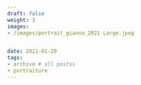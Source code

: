 ```yaml
---
draft: false
weight: 3
images:
- /images/portrait_gianna_2021 Large.jpeg


date: 2021-01-20
tags:
- archive # all postss
- portraiture
---
```


